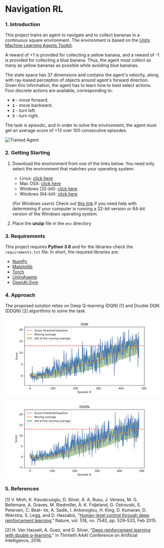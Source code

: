 # Navigation RL

### 1. Introduction
This project trains an agent to navigate and to collect bananas in a continuous square environment. The environment is based on the [Unity Machine Learning Agents Toolkit](https://github.com/Unity-Technologies/ml-agents). 

A reward of +1 is provided for collecting a yellow banana, and a reward of -1 is provided for collecting a blue banana.  Thus, the agent must collect as many as yellow bananas as possible while avoiding blue bananas.  

The state space has 37 dimensions and contains the agent's velocity, along with ray-based perception of objects around agent's forward direction.  Given this information, the agent has to learn how to best select actions.  Four discrete actions are available, corresponding to:

- **`0`** - move forward.
- **`1`** - move backward.
- **`2`** - turn left.
- **`3`** - turn right.

The task is episodic, and in order to solve the environment, the agent must get an average score of +13 over 100 consecutive episodes.

![Trained Agent][trained-agent]

### 2. Getting Starting

1. Download the environment from one of the links below.  You need only select the environment that matches your operating system:
    - Linux: [click here](https://s3-us-west-1.amazonaws.com/udacity-drlnd/P1/Banana/Banana_Linux.zip)
    - Mac OSX: [click here](https://s3-us-west-1.amazonaws.com/udacity-drlnd/P1/Banana/Banana.app.zip)
    - Windows (32-bit): [click here](https://s3-us-west-1.amazonaws.com/udacity-drlnd/P1/Banana/Banana_Windows_x86.zip)
    - Windows (64-bit): [click here](https://s3-us-west-1.amazonaws.com/udacity-drlnd/P1/Banana/Banana_Windows_x86_64.zip)
    
    (_For Windows users_) Check out [this link](https://support.microsoft.com/en-us/help/827218/how-to-determine-whether-a-computer-is-running-a-32-bit-version-or-64) if you need help with determining if your computer is running a 32-bit version or 64-bit version of the Windows operating system.

2. Place the **unzip** file in the `env` directory 

### 3. Requirements

This project requires **Python 3.6** and for the libraries check the `requirements.txt` file. In short, the required libraries are:

- [NumPy](http://www.numpy.org/)
- [Matplotlib](https://matplotlib.org/)
- [Torch](https://pytorch.org)
- [UnityAgents](https://github.com/Unity-Technologies/ml-agents)
- [OpenAI Gym](https://gym.openai.com)

### 4. Approach

The proposed solution relies on Deep Q-learning (DQN) [1] and Double DQN (DDQN) [2] algorithms to solve the task.

![DQN Score][dqn-score]

![DDQN Score][ddqn-score]

### 5. References

[1] V. Mnih, K. Kavukcuoglu, D. Silver, A. A. Rusu, J. Veness, M. G. Bellemare, A. Graves, M. Riedmiller, A. K. Fidjeland, G. Ostrovski, S. Petersen, C. Beat- tie, A. Sadik, I. Antonoglou, H. King, D. Kumaran, D. Wierstra, S. Legg, and D. Hassabis, "[Human-level control through deep reinforcement learning](https://web.stanford.edu/class/psych209/Readings/MnihEtAlHassibis15NatureControlDeepRL.pdf),” Nature, vol. 518, no. 7540, pp. 529–533, Feb 2015.

[2] H. Van Hasselt, A. Guez, and D. Silver, "[Deep reinforcement learning with double q-learning](https://www.aaai.org/ocs/index.php/AAAI/AAAI16/paper/download/12389/11847)," in Thirtieth AAAI Conference on Artificial Intelligence, 2016.

[//]: # (Image References)

[trained-agent]: https://user-images.githubusercontent.com/10624937/42135619-d90f2f28-7d12-11e8-8823-82b970a54d7e.gif "Trained Agent"

[dqn-score]: figures/dqn_score.png
[ddqn-score]: figures/ddqn_score.png

